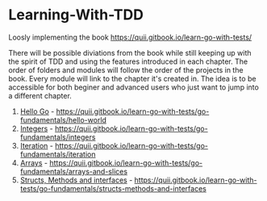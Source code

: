 # Learning-With-TDD
Loosly implementing the book https://quii.gitbook.io/learn-go-with-tests/

There will be possible diviations from the book while still keeping up with the spirit of TDD and using the features introduced in each chapter.
The order of folders and modules will follow the order of the projects in the book. Every module will link to the chapter it's created in. The idea is to be accessible for both
beginer and advanced users who just want to jump into a different chapter.

1. [Hello Go](https://github.com/Themikuma/Learning-With-TDD/tree/main/hello-go) - https://quii.gitbook.io/learn-go-with-tests/go-fundamentals/hello-world
2. [Integers](https://github.com/Themikuma/Learning-With-TDD/tree/main/integers) - https://quii.gitbook.io/learn-go-with-tests/go-fundamentals/integers
3. [Iteration](https://github.com/Themikuma/Learning-With-TDD/tree/main/iteration) - https://quii.gitbook.io/learn-go-with-tests/go-fundamentals/iteration
4. [Arrays](https://github.com/Themikuma/Learning-With-TDD/tree/main/arrays) - https://quii.gitbook.io/learn-go-with-tests/go-fundamentals/arrays-and-slices
5. [Structs, Methods and interfaces](https://github.com/Themikuma/Learning-With-TDD/tree/main/structs-methods-interfaces) - https://quii.gitbook.io/learn-go-with-tests/go-fundamentals/structs-methods-and-interfaces
